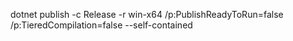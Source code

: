 dotnet publish -c Release -r win-x64 /p:PublishReadyToRun=false /p:TieredCompilation=false --self-contained
